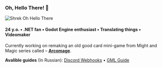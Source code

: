 ### Oh, Hello There! 👋
![Shrek Oh Hello There](https://i.imgur.com/FQiAEky.gif)

#### 24 y.o. • .NET fan • Godot Engine enthusiast • Translating things • Videomaker

Currently working on remaking an old good card mini-game from Might and Magic series called – [**Arcomage**](https://github.com/DarkPro1337/arcomage).

**Avalible guides** (In Russian): [Discord Webhooks](https://darkpro1337.github.io/discord-webhooks) • [GML Guide](https://darkpro1337.github.io/gml-guide/)
